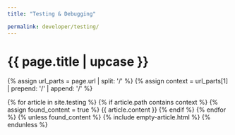 ```yaml
---
title: "Testing & Debugging"

permalink: developer/testing/
---
```


<h1 class="primary">{{ page.title | upcase }}</h1>

{% assign url_parts = page.url | split: '/' %}
{% assign context = url_parts[1] | prepend: '/' | append: '/' %}

{% for article in site.testing %}
{% if article.path contains context %}
{% assign found_content = true %}
{{ article.content }}
{% endif %}
{% endfor %}
{% unless found_content %}
{% include empty-article.html %}
{% endunless %}
